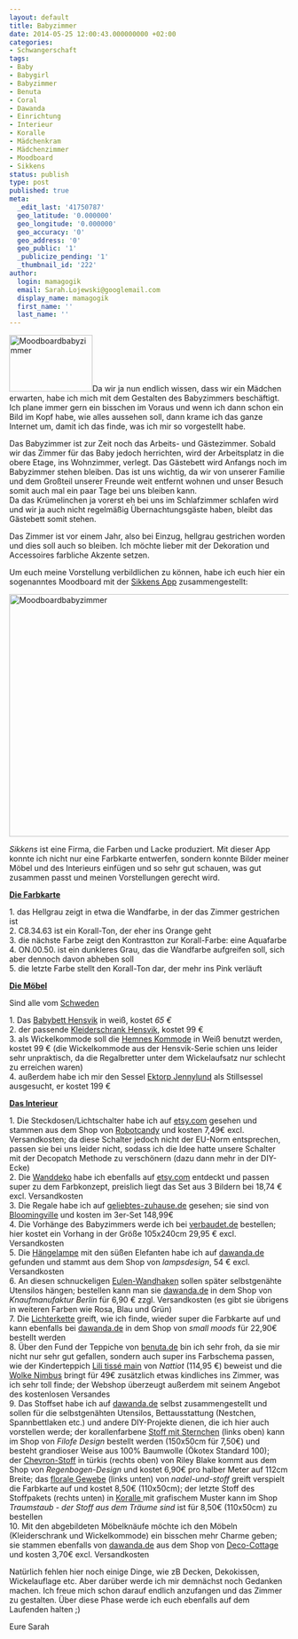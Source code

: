 ```yaml
---
layout: default
title: Babyzimmer
date: 2014-05-25 12:00:43.000000000 +02:00
categories:
- Schwangerschaft
tags:
- Baby
- Babygirl
- Babyzimmer
- Benuta
- Coral
- Dawanda
- Einrichtung
- Interieur
- Koralle
- Mädchenkram
- Mädchenzimmer
- Moodboard
- Sikkens
status: publish
type: post
published: true
meta:
  _edit_last: '41750787'
  geo_latitude: '0.000000'
  geo_longitude: '0.000000'
  geo_accuracy: '0'
  geo_address: '0'
  geo_public: '1'
  _publicize_pending: '1'
  _thumbnail_id: '222'
author:
  login: mamagogik
  email: Sarah.Lojewski@googlemail.com
  display_name: mamagogik
  first_name: ''
  last_name: ''
---
```

<p><a href="https://mamagogik.files.wordpress.com/2014/05/20140525-134133-49293069.jpg"><img class="alignleft size-thumbnail wp-image-222" src="../../images/20140525-134133-49293069.jpg" alt="Moodboardbabyzimmer" width="150" height="102" /></a>Da wir ja nun endlich wissen, dass wir ein Mädchen erwarten, habe ich mich mit dem Gestalten des Babyzimmers beschäftigt. Ich plane immer gern ein bisschen im Voraus und wenn ich dann schon ein Bild im Kopf habe, wie alles aussehen soll, dann krame ich das ganze Internet um, damit ich das finde, was ich mir so vorgestellt habe.</p>
<p><!--more--></p>
<p>Das Babyzimmer ist zur Zeit noch das Arbeits- und Gästezimmer. Sobald wir das Zimmer für das Baby jedoch herrichten, wird der Arbeitsplatz in die obere Etage, ins Wohnzimmer, verlegt. Das Gästebett wird Anfangs noch im Babyzimmer stehen bleiben. Das ist uns wichtig, da wir von unserer Familie und dem Großteil unserer Freunde weit entfernt wohnen und unser Besuch somit auch mal ein paar Tage bei uns bleiben kann.<br />
Da das Krümelinchen ja vorerst eh bei uns im Schlafzimmer schlafen wird und wir ja auch nicht regelmäßig Übernachtungsgäste haben, bleibt das Gästebett somit stehen.</p>
<p>Das Zimmer ist vor einem Jahr, also bei Einzug, hellgrau gestrichen worden und dies soll auch so bleiben. Ich möchte lieber mit der Dekoration und Accessoires farbliche Akzente setzen.</p>
<p>Um euch meine Vorstellung verbildlichen zu können, habe ich euch hier ein sogenanntes Moodboard mit der <a href="http://www.sikkens.de/service/apps">Sikkens App</a> zusammengestellt:</p>
<p><a href="https://mamagogik.files.wordpress.com/2014/05/20140525-134133-49293069.jpg"><img class="aligncenter size-large wp-image-222" src="../../images/20140525-134133-49293069.jpg" alt="Moodboardbabyzimmer" width="640" height="437" /></a></p>
<p><em>Sikkens</em> ist eine Firma, die Farben und Lacke produziert. Mit dieser App konnte ich nicht nur eine Farbkarte entwerfen, sondern konnte Bilder meiner Möbel und des Interieurs einfügen und so sehr gut schauen, was gut zusammen passt und meinen Vorstellungen gerecht wird.</p>
<p><strong><span style="text-decoration:underline;">Die Farbkarte</span></strong></p>
<p>1. das Hellgrau zeigt in etwa die Wandfarbe, in der das Zimmer gestrichen ist<br />
2. C8.34.63 ist ein Korall-Ton, der eher ins Orange geht<br />
3. die nächste Farbe zeigt den Kontrastton zur Korall-Farbe: eine Aquafarbe<br />
4. ON.00.50. ist ein dunkleres Grau, das die Wandfarbe aufgreifen soll, sich aber dennoch davon abheben soll<br />
5. die letzte Farbe stellt den Korall-Ton dar, der mehr ins Pink verläuft</p>
<p><strong><span style="text-decoration:underline;">Die Möbel</span></strong></p>
<p>Sind alle vom <a href="http://www.ikea.com/de/de/">Schweden</a></p>
<p>1. Das <a href="http://www.ikea.com/de/de/catalog/products/20248533/">Babybett Hensvik</a> in weiß, kostet <em>65 €</em><br />
2. der passende <a href="http://www.ikea.com/de/de/catalog/products/90111391/">Kleiderschrank Hensvik</a>, kostet 99 €<br />
3. als Wickelkommode soll die <a href="http://www.ikea.com/de/de/catalog/products/10242635/">Hemnes Kommode</a> in Weiß benutzt werden, kostet 99 € (die Wickelkommode aus der Hensvik-Serie schien uns leider sehr unpraktisch, da die Regalbretter unter dem Wickelaufsatz nur schlecht zu erreichen waren)<br />
4. außerdem habe ich mir den Sessel <a href="http://www.ikea.com/de/de/catalog/products/S29894872/">Ektorp Jennylund</a> als Stillsessel ausgesucht, er kostet 199 €</p>
<p><strong><span style="text-decoration:underline;">Das Interieur</span></strong></p>
<p>1. Die Steckdosen/Lichtschalter habe ich auf <a href="https://www.etsy.com/de/?ref=si_home">etsy.com</a> gesehen und stammen aus dem Shop von <a href="https://www.etsy.com/de/listing/156172730/lily-of-the-valley-leichte-schalter?ref=shop_home_active_4">Robotcandy</a> und kosten 7,49€ excl. Versandkosten; da diese Schalter jedoch nicht der EU-Norm entsprechen, passen sie bei uns leider nicht, sodass ich die Idee hatte unsere Schalter mit der Decopatch Methode zu verschönern (dazu dann mehr in der DIY-Ecke)<br />
2. Die <a href="https://www.etsy.com/de/listing/179590690/baby-nursery-wall-art-aqua-coral-gray">Wanddeko</a> habe ich ebenfalls auf <a href="http://www.etsy.com">etsy.com</a> entdeckt und passen super zu dem Farbkonzept, preislich liegt das Set aus 3 Bildern bei 18,74 € excl. Versandkosten<br />
3. Die Regale habe ich auf <a href="http://www.geliebtes-zuhause.de/Bloomingville/Wohnen/Holzhaus-im-3er-Set-grau-lemon-rosa-von-Bloomingville::16103.html?utm_source=google_base&amp;utm_medium=CPC&amp;utm_campaign=psm_feed&amp;gclid=CIPxsIW-tb4CFSEewwodrFsArQ">geliebtes-zuhause.de</a> gesehen; sie sind von <a href="http://www.bloomingville.com">Bloomingville</a> und kosten im 3er-Set 148,99€<br />
4. Die Vorhänge des Babyzimmers werde ich bei <a href="http://www.vertbaudet.de/organdy-vorhang-mit-applikationen-wei.htm?ProductId=704030002&amp;FiltreCouleur=6350&amp;t=1">verbaudet.de</a> bestellen; hier kostet ein Vorhang in der Größe 105x240cm 29,95 € excl. Versandkosten<br />
5. Die <a href="http://de.dawanda.com/product/8460474-Lampenschirm-mit-grau-weissen-Elefanten-Retro">Hängelampe</a> mit den süßen Elefanten habe ich auf <a href="http://www.dawanda.de">dawanda.de</a> gefunden und stammt aus dem Shop von <em>lampsdesign</em>, 54 € excl. Versandkosten<br />
6. An diesen schnuckeligen <a href="http://de.dawanda.com/product/58674339-Haken-Eule-weiss">Eulen-Wandhaken</a> sollen später selbstgenähte Utensilos hängen; bestellen kann man sie <a href="http://www.dawanda.de">dawanda.de</a> in dem Shop von <em>Knaufmanufaktur Berlin</em> für 6,90 € zzgl. Versandkosten (es gibt sie übrigens in weiteren Farben wie Rosa, Blau und Grün)<br />
7. Die <a href="http://de.dawanda.com/product/46205666-lichterkette---small-moods---komposition-34--">Lichterkette</a> greift, wie ich finde, wieder super die Farbkarte auf und kann ebenfalls bei <a href="http://www.dawanda.de">dawanda.de</a> in dem Shop von <em>small moods</em> für 22,90€ bestellt werden<br />
8. Über den Fund der Teppiche von <a href="http://www.benuta.de">benuta.de</a> bin ich sehr froh, da sie mir nicht nur sehr gut gefallen, sondern auch super ins Farbschema passen, wie der Kinderteppich <a href="http://www.benuta.de/kinderteppiche/kinderteppich_lili_tiss_main_i4_21979_0.htm">Lili tissé main</a> von <em>Nattiot</em> (114,95 €) beweist und die <a href="http://www.benuta.de/kinderteppiche/kinderteppich_nimbus_i4_27441_0.htm">Wolke Nimbus</a> bringt für 49€ zusätzlich etwas kindliches ins Zimmer, was ich sehr toll finde; der Webshop überzeugt außerdem mit seinem Angebot des kostenlosen Versandes<br />
9. Das Stoffset habe ich auf <a href="http://www.dawanda.de">dawanda.de</a> selbst zusammengestellt und sollen für die selbstgenähten Utensilos, Bettausstattung (Nestchen, Spannbettlaken etc.) und andere DIY-Projekte dienen, die ich hier auch vorstellen werde; der korallenfarbene <a href="http://de.dawanda.com/product/58544975-AU-Maison-Baumwollstoff-Star-Giant-Coral">Stoff mit Sternchen</a> (links oben) kann im Shop von <em>Filofe Design</em> bestellt werden (150x50cm für 7,50€) und besteht grandioser Weise aus 100% Baumwolle (Ökotex Standard 100);<br />
der <a href="http://de.dawanda.com/product/45308230-1380m-Riley-Blake-Chevron-tuerkis-large">Chevron-Stoff</a> in türkis (rechts oben) von Riley Blake kommt aus dem Shop von <em>Regenbogen-Design</em> und kostet 6,90€ pro halber Meter auf 112cm Breite; das <a href="http://de.dawanda.com/product/62404479-Art-Gallery-Rapture-Euphloria-Coral">florale Gewebe</a> (links unten) von <em>nadel-und-stoff</em> greift verspielt die Farbkarte auf und kostet 8,50€ (110x50cm); der letzte Stoff des Stoffpakets (rechts unten) in <a href="http://de.dawanda.com/product/53705079-ab-50x110cm---Baumwollstoff-Bungalow-Empress">Koralle </a> mit grafischem Muster kann im Shop <em>Traumstaub - der Stoff aus dem Träume sind</em> ist für 8,50€ (110x50cm) zu bestellen<br />
10. Mit den abgebildeten Möbelknäufe möchte ich den Möbeln (Kleiderschrank und Wickelkommode) ein bisschen mehr Charme geben; sie stammen ebenfalls von <a href="http://www.dawanda.de">dawanda.de</a> aus dem Shop von <a href="http://de.dawanda.com/shop/Deco-Cottage">Deco-Cottage</a> und kosten 3,70€ excl. Versandkosten</p>
<p>Natürlich fehlen hier noch einige Dinge, wie zB Decken, Dekokissen, Wickelauflage etc. Aber darüber werde ich mir demnächst noch Gedanken machen. Ich freue mich schon darauf endlich anzufangen und das Zimmer zu gestalten. Über diese Phase werde ich euch ebenfalls auf dem Laufenden halten ;)</p>
<p>Eure Sarah</p>
<p>&nbsp;</p>
<p>&nbsp;</p>
<p>&nbsp;</p>
<p>&nbsp;</p>
